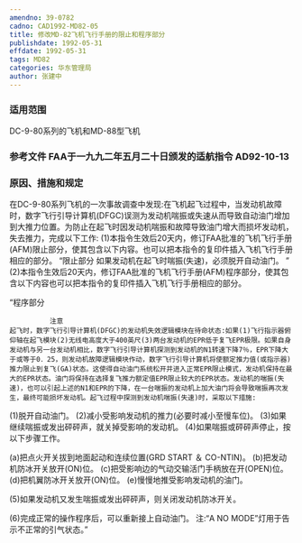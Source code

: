 ```yaml
---
amendno: 39-0782
cadno: CAD1992-MD82-05
title: 修改MD-82飞机飞行手册的限止和程序部分
publishdate: 1992-05-31
effdate: 1992-05-31
tags: MD82
categories: 华东管理局
author: 张建中
---
```


### 适用范围 
DC-9-80系列的飞机和MD-88型飞机

### 参考文件    FAA于一九九二年五月二十日颁发的适航指令 AD92-10-13 

### 原因、措施和规定 
在DC-9-80系列飞机的一次事故调查中发现:在飞机起飞过程中，当发动机故障时，数字飞行引导计算机(DFGC)误测为发动机喘振或失速从而导致自动油门增加到大推力位置。为防止在起飞时因发动机喘振和故障导致油门增大而损坏发动机，失去推力，完成以下工作: 
    (1)本指令生效后20天内，修订FAA批准的飞机飞行手册(AFM)限止部分，使其包含以下内容。也可以把本指令的复印件插入飞机飞行手册相应的部分。 
“限止部分     如果发动机在起飞时喘振(失速)，必须脱开自动油门。 ”
    (2)本指令生效后20天内，修订FAA批准的飞机飞行手册(AFM)程序部分，使其包含以下内容也可以把本指令的复印件插入飞机飞行手册相应的部分。 

“程序部分 
  
              注意 
    起飞时，数字飞行引导计算机(DFGC)的发动机失效逻辑模块在待命状态:如果(1)飞行指示器俯仰轴在起飞模块(2)无线电高度大于400英尺(3)两台发动机的EPR低于复飞EPR极限。如果自身发动机与另一台发动机相比，数字飞行引导计算机探测到发动机的N1转速下降7％，EPR下降大于或等于0．25，则发动机故障逻辑模块作动，数字飞行引导计算机将使额定推力值(或指示器)推力限止到复飞(GA)状态。这使得自动油门系统松开并进入正常EPR限止模式，发动机保持在最大的EPR状态。油门将保持在选择复飞推力额定值EPR限止较大的EPR状态。发动机的喘振(失速)，也可以引起上述的N1和EPR的下降，在一台喘振的发动机上加大油门将会导致喘振再次发生，最终可能损坏发动机。起飞过程中探测到发动机喘振(失速)时，采取以下措施: 
(1)脱开自动油门。 
    (2)减小受影响发动机的推力(必要时减小至慢车位)。 
(3)如果继续喘振或发出砰砰声，就关掉受影响的发动机。 
(4)如果喘振或砰砰声停止，按以下步骤工作。 

(a)把点火开关拔到地面起动和连续位置(GRD START ＆ CO-NTIN)。 
(b)把发动机防冰开关放开(ON)位。 
(c)把受影响边的气动交输活门手柄放在开(OPEN)位。 
(d)把机翼防冰开关放开(ON)位。 
(e)慢慢地推受影响发动机的油门。 

(5)如果发动机又发生喘振或发出砰砰声，则关闭发动机防冰开关。 

(6)完成正常的操作程序后，可以重新接上自动油门。 注:“A NO MODE”灯用于告示不正常的引气状态。”
